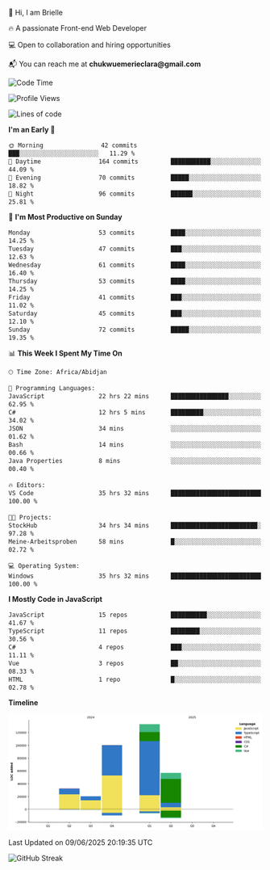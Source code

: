 <div align="left">
  <p>👋 Hi, I am Brielle</p>
  <p>🔥 A passionate Front-end Web Developer</p>
  <p>💻 Open to collaboration and hiring opportunities</p>
  <p>📬 You can reach me at <strong>chukwuemerieclara@gmail.com</strong></p>
</div>


 
 <!--START_SECTION:waka-->
![Code Time](http://img.shields.io/badge/Code%20Time-683%20hrs%2049%20mins-blue)

![Profile Views](http://img.shields.io/badge/Profile%20Views-0-blue)

![Lines of code](https://img.shields.io/badge/From%20Hello%20World%20I%27ve%20Written-342.7%20thousand%20lines%20of%20code-blue)

**I'm an Early 🐤** 

```text
🌞 Morning                42 commits          ███░░░░░░░░░░░░░░░░░░░░░░   11.29 % 
🌆 Daytime                164 commits         ███████████░░░░░░░░░░░░░░   44.09 % 
🌃 Evening                70 commits          █████░░░░░░░░░░░░░░░░░░░░   18.82 % 
🌙 Night                  96 commits          ██████░░░░░░░░░░░░░░░░░░░   25.81 % 
```
📅 **I'm Most Productive on Sunday** 

```text
Monday                   53 commits          ████░░░░░░░░░░░░░░░░░░░░░   14.25 % 
Tuesday                  47 commits          ███░░░░░░░░░░░░░░░░░░░░░░   12.63 % 
Wednesday                61 commits          ████░░░░░░░░░░░░░░░░░░░░░   16.40 % 
Thursday                 53 commits          ████░░░░░░░░░░░░░░░░░░░░░   14.25 % 
Friday                   41 commits          ███░░░░░░░░░░░░░░░░░░░░░░   11.02 % 
Saturday                 45 commits          ███░░░░░░░░░░░░░░░░░░░░░░   12.10 % 
Sunday                   72 commits          █████░░░░░░░░░░░░░░░░░░░░   19.35 % 
```


📊 **This Week I Spent My Time On** 

```text
🕑︎ Time Zone: Africa/Abidjan

💬 Programming Languages: 
JavaScript               22 hrs 22 mins      ████████████████░░░░░░░░░   62.95 % 
C#                       12 hrs 5 mins       █████████░░░░░░░░░░░░░░░░   34.02 % 
JSON                     34 mins             ░░░░░░░░░░░░░░░░░░░░░░░░░   01.62 % 
Bash                     14 mins             ░░░░░░░░░░░░░░░░░░░░░░░░░   00.66 % 
Java Properties          8 mins              ░░░░░░░░░░░░░░░░░░░░░░░░░   00.40 % 

🔥 Editors: 
VS Code                  35 hrs 32 mins      █████████████████████████   100.00 % 

🐱‍💻 Projects: 
StockHub                 34 hrs 34 mins      ████████████████████████░   97.28 % 
Meine-Arbeitsproben      58 mins             █░░░░░░░░░░░░░░░░░░░░░░░░   02.72 % 

💻 Operating System: 
Windows                  35 hrs 32 mins      █████████████████████████   100.00 % 
```

**I Mostly Code in JavaScript** 

```text
JavaScript               15 repos            ██████████░░░░░░░░░░░░░░░   41.67 % 
TypeScript               11 repos            ████████░░░░░░░░░░░░░░░░░   30.56 % 
C#                       4 repos             ███░░░░░░░░░░░░░░░░░░░░░░   11.11 % 
Vue                      3 repos             ██░░░░░░░░░░░░░░░░░░░░░░░   08.33 % 
HTML                     1 repo              █░░░░░░░░░░░░░░░░░░░░░░░░   02.78 % 
```



**Timeline**

![Lines of Code chart](https://raw.githubusercontent.com/Brielle28/Brielle28/main/assets/bar_graph.png)


 Last Updated on 09/06/2025 20:19:35 UTC
<!--END_SECTION:waka-->

![GitHub Streak](https://github-readme-streak-stats.herokuapp.com/?user=Brielle28)




